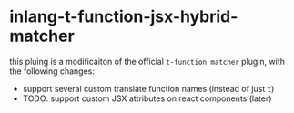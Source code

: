 # inlang-t-function-jsx-hybrid-matcher

this pluing is a modificaiton of the official `t-function matcher` plugin, with the following changes:
- support several custom translate function names (instead of just `t`)
- TODO: support custom JSX attributes on react components (later)